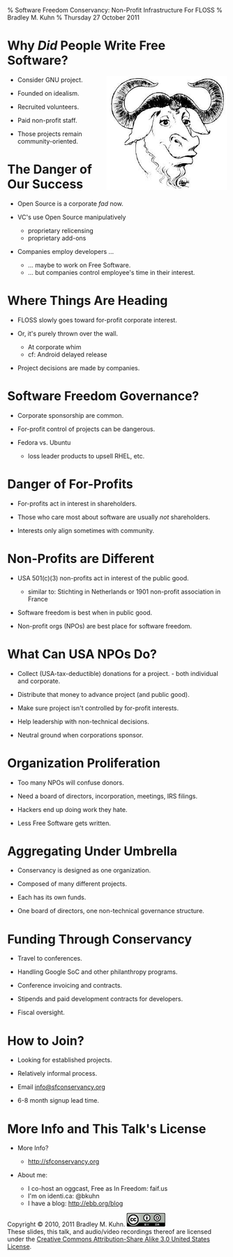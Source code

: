 % Software Freedom Conservancy: Non-Profit Infrastructure For FLOSS
% Bradley M. Kuhn
% Thursday 27 October 2011

# Why *Did* People Write Free Software?

<img src="gnu-head.jpg" align="right" />

+ Consider GNU project.

+ Founded on idealism.

+ Recruited volunteers.

+ Paid non-profit staff.

+ Those projects remain community-oriented.

# The Danger of Our Success

+ Open Source is a corporate *fad* now.

+ VC's use Open Source manipulatively
     - proprietary relicensing
     - proprietary add-ons

+ Companies employ developers &hellip;
     - &hellip; maybe to work on Free Software.
     - &hellip; but companies control employee's time in their interest.

# Where Things Are Heading

+ FLOSS slowly goes toward for-profit corporate interest.

+ Or, it's purely thrown over the wall.
    - At corporate whim
    - cf: Android delayed release

+ Project decisions are made by companies.

# Software Freedom Governance?

+ Corporate sponsorship are common.

+ For-profit control of projects can be dangerous.

+ Fedora vs. Ubuntu
    - loss leader products to upsell RHEL, etc.

# Danger of For-Profits

+ For-profits act in interest in shareholders.

+ Those who care most about software are usually *not* shareholders.

+ Interests only align sometimes with community.

# Non-Profits are Different

+ USA 501(c)(3) non-profits act in interest of the public good.
    - similar to: Stichting in Netherlands or 1901 non-profit association in France

+ Software freedom is best when in public good.

+ Non-profit orgs (NPOs) are best place for software freedom.

# What Can USA NPOs Do?

+ Collect (USA-tax-deductible) donations for a project.
      - both individual and corporate.

+ Distribute that money to advance project (and public good).

+ Make sure project isn't controlled by for-profit interests.

+ Help leadership with non-technical decisions.

+ Neutral ground when corporations sponsor.
 
# Organization Proliferation

+ Too many NPOs will confuse donors.

+ Need a board of directors, incorporation, meetings, IRS filings.

+ Hackers end up doing work they hate.

+ Less Free Software gets written.

# Aggregating Under Umbrella

+ Conservancy is designed as one organization.

+ Composed of many different projects.

+ Each has its own funds.

+ One board of directors, one non-technical governance structure.

# Funding Through Conservancy 

+ Travel to conferences.

+ Handling Google SoC and other philanthropy programs.

+ Conference invoicing and contracts.

+ Stipends and paid development contracts for developers.

+ Fiscal oversight.

# How to Join?

+ Looking for established projects.

+ Relatively informal process.

+ Email info@sfconservancy.org

+ 6-8 month signup lead time.

# More Info and This Talk's License

+ More Info?
    + http://sfconservancy.org

+ About me:
    + I co-host an oggcast, Free as In Freedom: faif.us
    + I'm on identi.ca: @bkuhn
    + I have a blog: http://ebb.org/blog

Copyright &copy; 2010, 2011 Bradley M. Kuhn.
<a rel="license"
href="http://creativecommons.org/licenses/by-sa/3.0/us/"><img
alt="Creative Commons License" style="border-width:0" src="cc-by-sa-3-0_88x31.png"
/></a><br />These slides, this talk, and audio/video recordings thereof
are licensed under the <a rel="license"
href="http://creativecommons.org/licenses/by-sa/3.0/us">Creative Commons
Attribution-Share Alike 3.0 United States License</a>.
